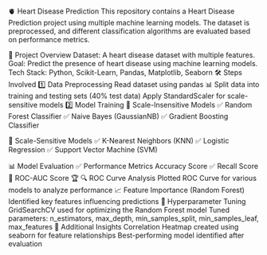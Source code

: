 🫀 Heart Disease Prediction
This repository contains a Heart Disease Prediction project using multiple machine learning models. The dataset is preprocessed, and different classification algorithms are evaluated based on performance metrics.

📂 Project Overview
Dataset: A heart disease dataset with multiple features.
Goal: Predict the presence of heart disease using machine learning models.
Tech Stack: Python, Scikit-Learn, Pandas, Matplotlib, Seaborn
🛠 Steps Involved
1️⃣ Data Preprocessing
Read dataset using pandas 📊
Split data into training and testing sets (40% test data)
Apply StandardScaler for scale-sensitive models
2️⃣ Model Training
📌 Scale-Insensitive Models
✅ Random Forest Classifier
✅ Naive Bayes (GaussianNB)
✅ Gradient Boosting Classifier

📌 Scale-Sensitive Models
✅ K-Nearest Neighbors (KNN)
✅ Logistic Regression
✅ Support Vector Machine (SVM)

📊 Model Evaluation
✅ Performance Metrics
Accuracy Score ✅
Recall Score 📏
ROC-AUC Score 🏆
🔍 ROC Curve Analysis
Plotted ROC Curve for various models to analyze performance
📈 Feature Importance (Random Forest)
Identified key features influencing predictions
🔧 Hyperparameter Tuning
GridSearchCV used for optimizing the Random Forest model
Tuned parameters:
n_estimators, max_depth, min_samples_split, min_samples_leaf, max_features
📌 Additional Insights
Correlation Heatmap created using seaborn for feature relationships
Best-performing model identified after evaluation
